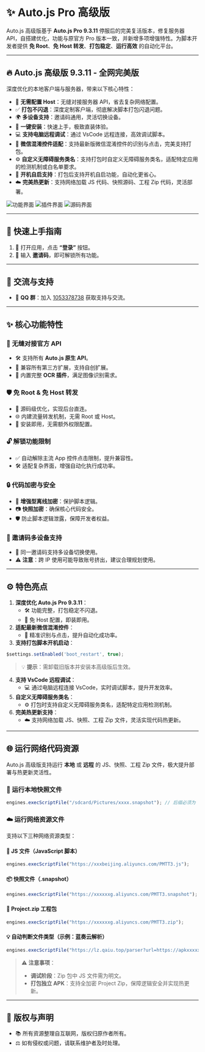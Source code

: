 

# ✨ Auto.js Pro 高级版

Auto.js 高级版基于 **Auto.js Pro 9.3.11** 停服后的完美复活版本，修复服务器 API，自搭建优化，功能与原官方 Pro 版本一致，并新增多项增强特性。为脚本开发者提供 **免 Root**、**免 Host 转发**、**打包稳定**、**运行高效** 的自动化平台。

---

## 🔥 Auto.js 高级版 9.3.11 - 全网完美版

深度优化的本地客户端与服务器，带来以下核心特性：

- 🚫 **无需配置 Host**：无缝对接服务器 API，省去复杂网络配置。
- ✅ **打包不闪退**：深度定制客户端，彻底解决脚本打包闪退问题。
- 🌍 **多设备支持**：邀请码通用，灵活切换设备。
- 🚀 **一键安装**：快速上手，极致直装体验。
- 💻 **支持电脑远程调试**：通过 VsCode 远程连接，高效调试脚本。
- 📱 **微信混淆控件适配**：支持最新版微信混淆控件的识别与点击，完美支持打包。
- ⚙️ **自定义无障碍服务类名**：支持打包时自定义无障碍服务类名，适配特定应用的检测机制或白名单要求。
- 🔄 **开机自启支持**：打包后支持开机自启功能，自动化更省心。
- ☁️ **完美热更新**：支持网络加载 JS 代码、快照源码、工程 Zip 代码，灵活部署。
  
![功能界面](./Snipaste_2025-07-23_11-26-54)
![插件界面](./Snipaste_2025-07-23_11-27-13)
![源码界面](./Snipaste_2025-07-23_11-27-18)

---

## 🚀 快速上手指南

1. 📱 打开应用，点击 **“登录”** 按钮。
2. 🔑 输入 **邀请码**，即可解锁所有功能。

---

## 💬 交流与支持

- 📲 **QQ 群**：加入 [1053378738](https://qm.qq.com/q/vhmvPPd1RY) 获取支持与交流。

---

## ✨ 核心功能特性

### 🔗 无缝对接官方 API

- 🛠️ 支持所有 **Auto.js 原生 API**。
- 🔌 兼容所有第三方扩展，支持自创扩展。
- 📸 内置完整 **OCR 插件**，满足图像识别需求。

### 🛡️ 免 Root & 免 Host 转发

- 🔧 源码级优化，实现后台直连。
- 🌐 内建流量转发机制，无需 Root 或 Host。
- 📲 安装即用，无需额外权限配置。

### 🔓 解锁功能限制

- ✅ 自动解除主流 App 控件点击限制，提升兼容性。
- 🛠️ 适配复杂界面，增强自动化执行成功率。

### 🔒 代码加密与安全

- 🔐 **增强型离线加密**：保护脚本逻辑。
- 📷 **快照加密**：确保核心代码安全。
- 🛡️ 防止脚本逻辑泄露，保障开发者权益。

### 🔄 邀请码多设备支持

- 📱 同一邀请码支持多设备切换使用。
- ⚠️ **注意**：跨 IP 使用可能导致账号挤出，建议合理规划使用。

---

## ⚙️ 特色亮点

1. **深度优化 Auto.js Pro 9.3.11**：
   - 🛠️ 功能完整，打包稳定不闪退。
   - 🚀 免 Host 配置，即装即用。
2. **适配最新微信混淆控件**：
   - 📲 精准识别与点击，提升自动化成功率。
3. **支持打包脚本开机启动**：

```javascript
$settings.setEnabled('boot_restart', true);
```

> 💡 **提示**：需卸载旧版本并安装本高级版后生效。

4. **支持 VsCode 远程调试**：
   - 💻 通过电脑远程连接 VsCode，实时调试脚本，提升开发效率。
5. **自定义无障碍服务类名**：
   - ⚙️ 打包时支持自定义无障碍服务类名，适配特定应用检测机制。
6. **完美热更新支持**：
   - ☁️ 支持网络加载 JS、快照、工程 Zip 文件，灵活实现代码热更新。

---

## 🌐 运行网络代码资源

Auto.js 高级版支持运行 **本地** 或 **远程** 的 JS、快照、工程 Zip 文件，极大提升部署与热更新灵活性。

### 📂 运行本地快照文件

```javascript
engines.execScriptFile("/sdcard/Pictures/xxxx.snapshot"); // 后缀必须为 .snapshot
```

### ☁️ 运行网络资源文件

支持以下三种网络资源类型：

#### 📄 JS 文件（JavaScript 脚本）

```javascript
engines.execScriptFile("https://xxxbeijing.aliyuncs.com/PMTT3.js");
```

#### 📦 快照文件（.snapshot）

```javascript
engines.execScriptFile("https://xxxxxxg.aliyuncs.com/PMTT3.snapshot");
```

#### 🧳 Project.zip 工程包

```javascript
engines.execScriptFile("https://xxxxxxg.aliyuncs.com/PMTT3.zip");
```

#### 💡 自动判断文件类型（示例：蓝奏云解析）

```javascript
engines.execScriptFile("https://lz.qaiu.top/parser?url=https://apkxxxxxx.lanzouo.com/iPuxxxxxmkmkj");
```

> ⚠️ **注意事项**：
>
> - **调试阶段**：Zip 包中 JS 文件需为明文。
> - **打包独立 APK**：支持全加密 Project Zip，保障逻辑安全并实现热更新。

---

## 📜 版权与声明

- 📚 所有资源整理自互联网，版权归原作者所有。
- ⚖️ 如有侵权或问题，请联系维护者及时处理。

